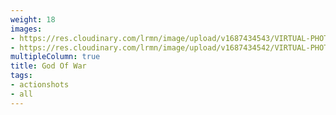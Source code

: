 ```yaml
---
weight: 18
images:
- https://res.cloudinary.com/lrmn/image/upload/v1687434543/VIRTUAL-PHOTOGRAPHY/godofwar/lrmn-gow4_mnaupk.png
- https://res.cloudinary.com/lrmn/image/upload/v1687434542/VIRTUAL-PHOTOGRAPHY/godofwar/lrmn-gow3_r2fb81.png
multipleColumn: true
title: God Of War
tags:
- actionshots
- all
---
```

